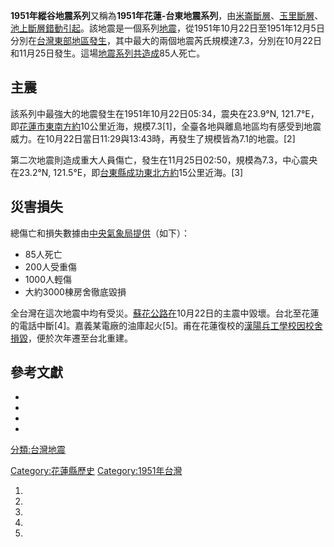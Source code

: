 **1951年縱谷地震系列**又稱為**1951年花蓮-台東地震系列**，由[米崙斷層](../Page/米崙斷層.md "wikilink")、[玉里斷層](https://zh.wikipedia.org/wiki/玉里斷層 "wikilink")、[池上斷層錯動引起](../Page/池上斷層.md "wikilink")。該地震是一個系列[地震](../Page/地震.md "wikilink")，從1951年10月22日至1951年12月5日分別在[台灣東部地區發生](https://zh.wikipedia.org/wiki/台灣 "wikilink")，其中最大的兩個地震芮氏規模達7.3，分別在10月22日和11月25日發生。這場[地震系列共造成](../Page/地震.md "wikilink")85人死亡。

## 主震

該系列中最強大的地震發生在1951年10月22日05:34，震央在23.9°N,
121.7°E，即[花蓮市東南方約](../Page/花蓮市.md "wikilink")10公里近海，規模7.3\[1\]，全臺各地與離島地區均有感受到地震威力。在10月22日當日11:29與13:43時，再發生了規模皆為7.1的地震。\[2\]

第二次地震則造成重大人員傷亡，發生在11月25日02:50，規模為7.3，中心震央在23.2°N,
121.5°E，即[台東縣](https://zh.wikipedia.org/wiki/台東縣 "wikilink")[成功東北方約](https://zh.wikipedia.org/wiki/成功鎮 "wikilink")15公里近海。\[3\]

## 災害損失

總傷亡和損失數據由[中央氣象局提供](https://zh.wikipedia.org/wiki/中央氣象局 "wikilink")（如下）：

  - 85人死亡
  - 200人受重傷
  - 1000人輕傷
  - 大約3000棟房舍徹底毀損

全台灣在這次地震中均有受災。[蘇花公路在](../Page/蘇花公路.md "wikilink")10月22日的主震中毀壞。台北至花蓮的電話中斷\[4\]。嘉義某電廠的油庫起火\[5\]。甫在花蓮復校的[漢陽兵工學校因校舍損毀](../Page/漢陽兵工學校.md "wikilink")，便於次年遷至台北重建。

## 參考文獻

  -
  -
  -
  -
[分類:台灣地震](https://zh.wikipedia.org/wiki/分類:台灣地震 "wikilink")

[Category:花蓮縣歷史](https://zh.wikipedia.org/wiki/Category:花蓮縣歷史 "wikilink")
[Category:1951年台灣](https://zh.wikipedia.org/wiki/Category:1951年台灣 "wikilink")

1.

2.
3.
4.

5.